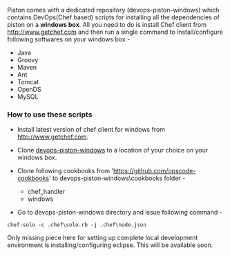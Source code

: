 Piston comes with a dedicated repository (devops-piston-windows) which contains DevOps(Chef based) scripts for installing all the dependencies of piston on a **windows box**. All you need to do is install Chef client from http://www.getchef.com and then run a single command to install/configure following softwares on your windows box -

* Java
* Groovy
* Maven
* Ant
* Tomcat
* OpenDS
* MySQL

### How to use these scripts

* Install latest version of chef client for windows from http://www.getchef.com.
* Clone [devops-piston-windows](https://github.com/koyadume/devops-piston-windows) to a location of your choice on your windows box.

* Clone following cookbooks from 'https://github.com/opscode-cookbooks' to devops-piston-windows\cookbooks folder -

    * chef_handler
    * windows

* Go to devops-piston-windows directory and issue following command -
```
chef-solo -c .chef\solo.rb -j .chef\node.json
```

Only missing piece here for setting up complete local development environment is installing/configuring eclipse. This will be available soon.